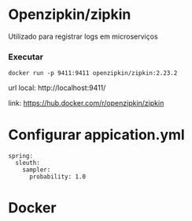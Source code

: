 # Openzipkin/zipkin

Utilizado para registrar logs em microserviços

### Executar
```
docker run -p 9411:9411 openzipkin/zipkin:2.23.2
```

url local: http://localhost:9411/

link: https://hub.docker.com/r/openzipkin/zipkin



# Configurar appication.yml

```
spring:
  sleuth:
    sampler:
      probability: 1.0
```

# Docker

